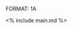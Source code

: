 FORMAT: 1A

<!-- put any .md file in the same directory, and include like this -->
<% include main.md %>
